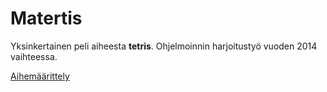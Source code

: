 Matertis
========

Yksinkertainen peli aiheesta **tetris**. Ohjelmoinnin harjoitustyö vuoden 2014 vaihteessa.

[Aihemäärittely](Aihemäärittely.md)
